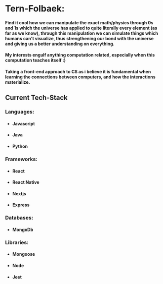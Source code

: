 # Tern-Folbaek:

#### Find it cool how we can manipulate the exact math/physics through 0s and 1s which the universe has applied to quite literally every element (as far as we know), through this manipulation we can simulate things which humans can't visualize, thus strengthening our bond with the universe and giving us a better understanding on everything. 

#### My interests engulf anything computation related, especially when this computation teaches itself :)

#### Taking a front-end approach to CS as i believe it is fundamental when learning the connections between computers, and how the interactions materialize.

## **Current Tech-Stack**
### Languages:
- #### Javascript
- #### Java
- #### Python

### Frameworks:
- #### React
- #### React Native
- #### Nextjs
- #### Express

### Databases:
- #### MongoDb

### Libraries:
- #### Mongoose
- #### Node
- #### Jest

